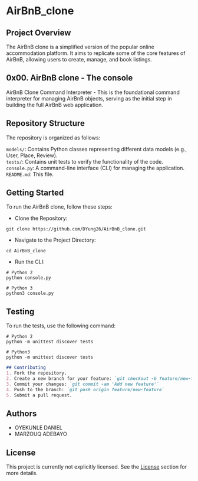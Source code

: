 # AirBnB_clone
## Project Overview
The AirBnB clone is a simplified version of the popular online accommodation platform. It aims to replicate some of the core features of AirBnB, allowing users to create, manage, and book listings.
## 0x00. AirBnB clone - The console
AirBnB Clone Command Interpreter - This is the foundational command interpreter for managing AirBnB objects, serving as the initial step in building the full AirBnB web application.
## Repository Structure
The repository is organized as follows:

`models/`: Contains Python classes representing different data models (e.g., User, Place, Review).  
`tests/`: Contains unit tests to verify the functionality of the code.  
`console.py`: A command-line interface (CLI) for managing the application.  
`README.md`: This file.

## Getting Started
To run the AirBnB clone, follow these steps:

- Clone the Repository:
```
git clone https://github.com/DYung26/AirBnB_clone.git
```
- Navigate to the Project Directory:
```
cd AirBnB_clone
```
- Run the CLI:
```
# Python 2
python console.py
```
```
# Python 3
python3 console.py
```

## Testing
To run the tests, use the following command:
```
# Python 2
python -m unittest discover tests
```
```
# Python3
python -m unittest discover tests
```

```markdown
## Contributing
1. Fork the repository.
2. Create a new branch for your feature: `git checkout -b feature/new-feature`
3. Commit your changes: `git commit -am 'Add new feature'`
4. Push to the branch: `git push origin feature/new-feature`
5. Submit a pull request.
```

## Authors
- OYEKUNLE DANIEL
- MARZOUQ ADEBAYO

## License
This project is currently not explicitly licensed. See the [License](#license) section for more details.
